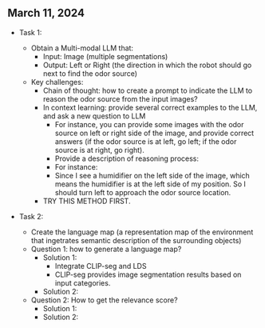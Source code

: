 ## March 11, 2024

* Task 1:
    * Obtain a Multi-modal LLM that:
        * Input: Image (multiple segmentations)
        * Output: Left or Right (the direction in which the robot should go next to find the odor source)
    * Key challenges:
        * Chain of thought: how to create a prompt to indicate the LLM to reason the odor source from the input images?
        * In context learning: provide several correct examples to the LLM, and ask a new question to LLM
            * For instance, you can provide some images with the odor source on left or right side of the image, and provide correct answers (if the odor source is at left, go left; if the odor source is at right, go right).
            * Provide a description of reasoning process:
            * For instance:
            * Since I see a humidifier on the left side of the image, which means the humidifier is at the left side of my position. So I should turn left to approach the odor source location.
        * TRY THIS METHOD FIRST.

* Task 2:
    * Create the language map (a representation map of the environment that ingetrates semantic description of the surrounding objects)
    - Question 1: how to generate a language map?
        - Solution 1:
            - Integrate CLIP-seg and LDS
            - CLIP-seg provides image segmentation results based on input categories. 
        - Solution 2:
    - Question 2: How to get the relevance score?
        - Solution 1:
        - Solution 2:
